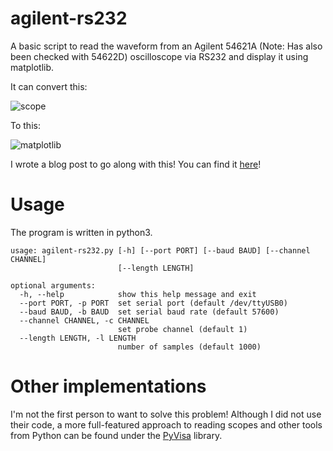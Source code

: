 # agilent-rs232
A basic script to read the waveform from an Agilent 54621A (Note: Has also been checked with 54622D) oscilloscope via RS232 and display it using matplotlib.

It can convert this:

![scope](scope.jpg?raw=true "Oscilloscope reading")

To this:

![matplotlib](reading.png?raw=true "Matplotlib rendering")

I wrote a blog post to go along with this! You can find it [here](https://01001000.xyz/2020-05-07-Walkthrough-Agilent-Oscilloscope-RS232/)!

# Usage

The program is written in python3.

```
usage: agilent-rs232.py [-h] [--port PORT] [--baud BAUD] [--channel CHANNEL]
                        [--length LENGTH]

optional arguments:
  -h, --help            show this help message and exit
  --port PORT, -p PORT  set serial port (default /dev/ttyUSB0)
  --baud BAUD, -b BAUD  set serial baud rate (default 57600)
  --channel CHANNEL, -c CHANNEL
                        set probe channel (default 1)
  --length LENGTH, -l LENGTH
                        number of samples (default 1000)
```

# Other implementations

I'm not the first person to want to solve this problem! 
Although I did not use their code, a more full-featured approach to reading scopes and other tools from Python can be found under the [PyVisa](https://pyvisa.readthedocs.io/en/latest/) library.
